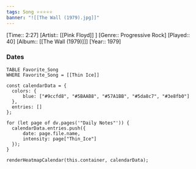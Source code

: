 ```yaml
---
tags: Song ⭐⭐⭐⭐⭐ 
banner: "![[The Wall (1979).jpg]]"
---
```

[Time:: 2:27]
[Artist:: [[Pink Floyd]] ]
[Genre:: Progressive Rock]
[Played:: 40]
[Album:: [[The Wall (1979)]]]
[Year:: 1979]
### Dates
````dataview
TABLE Favorite_Song
WHERE Favorite_Song = [[Thin Ice]]
````

  ```dataviewjs
const calendarData = { 
	colors: { 
		blue: ["#9ccfd8", "#5BAAB8", "#57A1BB", "#5da8c7", "#3e8fb0"] 
	}, 
	entries: [] 
}; 

for (let page of dv.pages('"Daily Notes"')) { 
	calendarData.entries.push({ 
		date: page.file.name, 
		intensity: page["Thin_Ice"]
	}); 
} 

renderHeatmapCalendar(this.container, calendarData);
```
